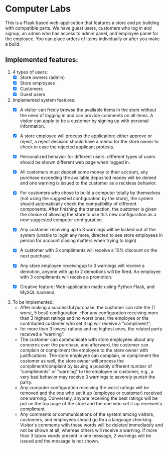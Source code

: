 # Computer Labs
This is a Flask based web-application that features a store and pc building with compatible parts. We have guest users, customers who log in and signup, an admin who has access to admin panel, and employee panel for the employee. You can place orders of items individually or after you make a build.

## Implemented features:

1. 4 types of users:
    - [x] Store owners (admin)
    - [X] Store employees
    - [X] Customers
    - [X] Guest users
2. Implemented system features:
    - [X] A visitor can freely browse the available items in the store without the need of logging in and can provide comments on all items. A visitor can apply to be a customer by signing up with personal information.
    - [X] A store employee will process the application: either approve or reject, a reject decision should have a memo for the store owner to check in case the rejected applicant protests.
    - [X] Personalized behavior for different users: different types of users should be shown different web page when logged in.
    - [X] All customers must deposit some money to their account, any purchase exceeding the available deposited money will be denied and one warning is issued to the customer as a reckless behavior.
    - [X] For customers who chose to build a computer totally by themselves (not using the suggested configuration by the store), the system should automatically check the compatibility of different components. After finishing the transaction, the customer is given the choice of allowing the store to use this new configuration as a new suggested computer configuration.
    - [X] Any customer receiving up to 3 warnings will be kicked out of the system (unable to login any more, directed to see store employees in person for account closing matters when trying to login)
    - [X] A customer with 3 compliments will receive a 10% discount on the next purchase.
    - [X] Any store employee receivingup to 3 warnings will receive a demotion, anyone with up to 2 demotions will be fired. An employee with 3 compliments will receive a promotion.
    - [X] Creative feature: Web-application made usiing Python Flask, and MySQL backend.


3. To be implemented:
    - After making a successful purchase, the customer can rate the (1 worst, 5 best) configuration. -For any configuration receiving more than 3 highest ratings and no worst ones, the employee or the contributed customer who set it up will receive a “compliment”; 
    - for more than 3 lowest rations and no highest ones, the related party received a “warning”. 
    - The customer can communicate with store employees about any concerns over the purchase, and afterward, the customer can complain or compliment the employee to the store owner with justifications. The store employee can complain, or compliment the customer as well, the store owner will process the compliment/complaint by issuing a possibly different number of “compliments” or “warning” to the employee or customer, e.g., a very bad behavior may receive 3 warnings to severely punish the party.
    - Any computer configuration receiving the worst ratings will be removed and the one who set it up (employee or customer) received one warning. Conversely, anyone receiving the best ratings will be put on the top page of the store and the one who set it up received a compliment.
    - Any comments or communications of the system among visitors, customers, and employees should go thru a language checking. Visitor's comments with these words will be deleted immediately and not be shown at all, whereas others will receive a warning. if more than 3 taboo words present in one message, 2 warnings will be issued and the message is not shown.
